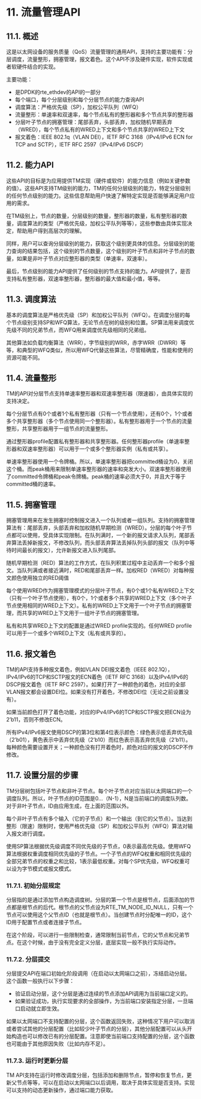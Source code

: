 # 11. 流量管理API
## 11.1. 概述
这是以太网设备的服务质量（QoS）流量管理的通用API，支持的主要功能有：分层调度，流量整形，拥塞管理，报文着色。这个API不涉及硬件实现，软件实现或者软硬件结合的实现。

主要功能：

* 是DPDK的rte_ethdev的API的一部分
* 每个端口，每个分层级别和每个分层节点的能力查询API
* 调度算法：严格优先级（SP），加权公平队列（WFQ）
* 流量整形：单速率和双速率，每个节点私有的整形器和多个节点共享的整形器
* 分层叶子节点的拥塞管理：尾部丢弃，头部丢弃，加权随机早期丢弃（WRED），每个节点私有的WRED上下文和多个节点共享的WRED上下文
* 报文着色：IEEE 802.1q（VLAN DEI），IETF RFC 3168（IPv4/IPv6 ECN for TCP and SCTP），IETF RFC 2597（IPv4/IPv6 DSCP）
## 11.2. 能力API
这些API的目标是为应用提供TM实现（硬件或软件）的能力信息（例如关键参数的值）。这些API支持TM级别的能力，TM的任何分层级别的能力，特定分层级别的任何节点级别的能力。这些信息帮助用户快速了解特定实现是否能够满足用户应用的需求。

在TM级别上，节点的数量，分层级别的数量，整形器的数量，私有整形器的数量，调度算法的类型（严格优先级，加权公平队列等等），这些参数由具体实现决定，帮助用户得到高层次的理解。

同样，用户可以查询分层级别的能力，获取这个级别更具体的信息。分层级别的能力查询的结果包括，这个级别的节点数量，这个级别的叶子节点和非叶子节点的数量，如果是非叶子节点对应整形器的类型（单速率，双速率）。

最后，节点级别的能力API提供了任何级别的节点支持的能力。API提供了，是否支持私有整形器，双速率整形器，整形器的最大值和最小值，等等。

## 11.3. 调度算法
基本的调度算法是严格优先级（SP）和加权公平队列（WFQ）。在调度分层的每个节点级别支持SP和WFQ算法，无论节点在树的级别和位置。SP算法用来调度优先级不同的兄弟节点，而WFQ用来调度优先级相同的兄弟组。

其他算法如负载均衡算法（WRR），字节级别的WRR，赤字WRR（DWRR）等等，和典型的WFQ类似，所以用WFQ代替这些算法，尽管精确度，性能和使用的资源可能不同。

## 11.4. 流量整形
TM的API对分层节点支持单速率整形器和双速率整形器（限速器），由具体实现的支持决定。

每个分层节点有0个或者1个私有整形器（只有一个节点使用），还有0个，1个或者多个共享整形器（多个节点使用同一个整形器）。私有整形器用于一个节点的流量整形，共享整形器用于一组节点的流量整形。

通过整形器profile配置私有整形器和共享整形器。任何整形器profile（单速率整形器和双速率整形器）可以用于一个或多个整形器实例（私有或共享）。

单速率整形器使用一个令牌桶。所以，单速率整形器把committed桶设为0，关闭这个桶。而peak桶用来限制单速率整形器的速率和突发大小。双速率整形器使用了committed令牌桶和peak令牌桶。peak桶的速率必须大于0，并且大于等于committed桶的速率。

## 11.5. 拥塞管理
拥塞管理用来在发生拥塞时控制报文进入一个队列或者一组队列。支持的拥塞管理算法有：尾部丢弃，头部丢弃和加权随机早期检测（WRED）。分层的每个叶子节点都可以使用，受具体实现限制。在队列满时，一个新的报文请求入队列，尾部丢弃算法丢掉新报文，不修改队列，而头部丢弃算法丢掉队列头部的报文（队列中等待时间最长的报文），允许新报文进入队列尾部。

随机早期检测（RED）算法的工作方式，在队列积累过程中主动丢弃一个和多个报文。当队列满或者接近满时，RED和尾部丢弃一样。加权RED（WRED）对每种报文颜色使用独立的RED阈值

每个使用WRED作为拥塞管理模式的分层叶子节点，有0个或1个私有WRED上下文（只有一个叶子节点使用），有0个，1个或者多个共享的WRED上下文（多个叶子节点使用相同的WRED上下文）。私有的WRED上下文用于一个叶子节点的拥塞管理，而共享的WRED上下文用于一组叶子节点的拥塞管理。

私有和共享WRED上下文的配置是通过WRED profile实现的。任何WRED profile可以用于一个或多个WRED上下文（私有或共享的）。

## 11.6. 报文着色
TM的API支持多种报文着色，例如VLAN DEI报文着色（IEEE 802.1Q），IPv4/IPv6的TCP和SCTP报文的ECN着色（IETF RFC 3168）以及IPv4/IPv6的DSCP报文着色（IETF RFC 2597）。如果打开了一种颜色的着色，对应的全部VLAN报文都会设置DEI位。如果没有打开着色，不修改DEI位（无论之前设置没有）。

如果当前颜色打开了着色功能，对应的IPv4/IPv6的TCP和SCTP报文把ECN设为2’b11，否则不修改ECN。

所有IPv4/IPv6报文使用DSCP的第3位和第4位表示颜色：绿色表示低丢弃优先级（2’b01），黄色表示中丢弃优先级（2’b10）而红色表示高丢弃优先级（2’b11）。每种颜色需要设置开关；一种颜色没有打开着色时，颜色对应的报文的DSCP不作修改。

## 11.7. 设置分层的步骤
TM分层树包括叶子节点和非叶子节点。每个叶子节点对应当前以太网端口的一个调度队列。所以，叶子节点的ID范围是0...（N-1），N是当前端口的调度队列数。对于非叶子节点，ID由应用生成，在上面的范围以外。

每个非叶子节点有多个输入（它的子节点）和一个输出（到它的父节点）。当达到整形（限速）限制时，使用严格优先级（SP）和加权公平队列（WFQ）算法对输入报文进行调度。

使用SP算法根据优先级调度不同优先级的子节点，0表示最高优先级。使用WFQ算法根据权重调度相同优先级的子节点。一个子节点的WFQ权重和相同优先级的全部兄弟节点的权重之和比较，1表示最低权重。对每个SP优先级，WFQ权重可以设为字节模式或报文模式。

### 11.7.1. 初始分层规定
分层指的是通过添加节点构造调度树。分层的第一个节点是根节点，后面添加的节点都是根节点的后代。根节点的父节点设为RTE_TM_NODE_ID_NULL，只有一个节点可以使用这个父节点ID（也就是根节点）。当创建节点时分配唯一的ID，这个ID用于配置节点或者连接子节点。

在这个阶段，可以进行一些限制检查，通常限制当前节点，它的父节点和兄弟节点。在这个时候，由于没有完全定义分层，底层实现一般不执行实际动作。

### 11.7.2. 分层提交
分层提交API在端口初始化阶段调用（在启动以太网端口之前），冻结启动分层。这个函数一般执行以下步骤：

* 验证启动分层，这个分层是通过连续的节点添加API调用为当前端口定义的。
* 如果验证成功，执行实现要求的全部操作，为当前端口安装指定分层，一旦端口启动就立即生效。

如果以太网端口不支持配置的分层，这个函数返回失败，这种情况下用户可以取消或者尝试其他的分层配置（比如较少叶子节点的分层），其他分层配置可以从头开始构造也可以修改已有的分层配置。注意即使当前端口支持配置的分层，这个函数也可能由于其他原因失败（比如内存不足）。

### 11.7.3. 运行时更新分层
TM API支持在运行时修改调度分层，包括添加和删除节点，暂停和恢复节点，更新父节点等等，可以在启动以太网端口以后调用，取决于具体实现是否支持。实现可以支持的动态更新操作，通过端口能力获取。
